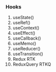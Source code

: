### Hooks
1. useState()
2. useRef()
3. useContext()
4. useEffect()
5. useCallback()
6. useMemo()
7. useReducer()
8. useTransition()
9. Redux RTK
10. ReduxQuery RTKQ
